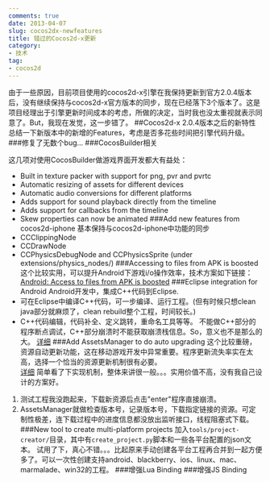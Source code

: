 ```yaml
---
comments: true
date: 2013-04-07
slug: cocos2dx-newfeatures
title: 错过的Cocos2d-x更新
category:
- 技术
tag:
- cocos2d
---
```

由于一些原因，目前项目使用的cocos2d-x引擎在我保持更新到官方2.0.4版本后，没有继续保持与cocos2d-x官方版本的同步，现在已经落下3个版本了。这是项目经理出于引擎更新时间成本的考虑，所做的决定，当时我也没太重视就表示同意了。But，我现在发觉，这一步错了。
##Cocos2d-x 2.0.4版本之后的新特性
总结一下新版本中的新增的Features，考虑是否多花些时间把引擎代码升级。
###修复了无数个bug...
###CocosBuilder相关
<!-- more -->
这几项对使用CocosBuilder做游戏界面开发都大有益处：
* Built in texture packer with support for png, pvr and pvrtc  
* Automatic resizing of assets for different devices
* Automatic audio conversions for different platforms
* Adds support for sound playback directly from the timeline
* Adds support for callbacks from the timeline
* Skew properties can now be animated
###Add new features from cocos2d-iphone
基本保持与cocos2d-iphone中功能的同步
* CCClippingNode
* CCDrawNode
* CCPhysicsDebugNode and CCPhysicsSprite (under extensions/physics_nodes/)
###Accessing to files from APK is boosted
这个比较实用，可以提升Android下游戏i/o操作效率，技术方案如下链接：  
[Android: Access to files from APK is boosted](https://github.com/cocos2d/cocos2d-x/pull/1562)
###Eclipse integration for Android
Android开发中，集成C++代码到Eclipse.
* 可在Eclipse中编译C++代码，可一步编译、运行工程。(但有时候只想clean java部分就麻烦了，clean rebuild整个工程，时间较长。)
* C++代码编辑，代码补全、定义跳转，重命名工具等等。
不能做C++部分的程序断点调试，C++部分崩溃时不能获取崩溃栈信息。So，意义也不是那么的大。
[详细](https://github.com/cocos2d/cocos2d-x/blob/master/samples/Cpp/HelloCpp/proj.android/README.md)
###Add AssetsManager to do auto upgrading
这个比较重磅，资源自动更新功能，这在移动游戏开发中异常重要。程序更新流失率实在太高，选择一个恰当的资源更新机制很有必要。  
[详细](https://github.com/cocos2d/cocos2d-x/blob/master/samples/Cpp/AssetsManagerTest/README.md)
简单看了下实现机制，整体来讲很一般。。。实用价值不高，没有我自己设计的方案好。
1. 测试工程我没跑起来，下载新资源后点击"enter"程序直接崩溃。
2. AssetsManager就做检查版本号，记录版本号，下载指定链接的资源。可定制性极差，连下载过程中的进度信息都没放出监听接口，线程阻塞式下载。
###New tool to create multi-platform projects
加入`tools/project-creator/`目录，其中有`create_project.py`脚本和一些各平台配置的json文本。
试用了下，真心不错。。。比起原来手动创建各平台工程再合并到一起方便多了。可以一次性创建支持android、blackberry、ios、linux、mac、marmalade、win32的工程。
###增强Lua Binding
###增强JS Binding
